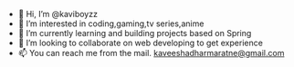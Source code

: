 - 👋 Hi, I’m @kaviboyzz
- 👀 I’m interested in coding,gaming,tv series,anime
- 🌱 I’m currently learning and building projects based on Spring
- 💞️ I’m looking to collaborate on web developing to get experience
- 📫 You can reach me from the mail. kaveeshadharmaratne@gmail.com

<!---
kaviboyzz/kaviboyzz is a ✨ special ✨ repository because its `README.md` (this file) appears on your GitHub profile.
You can click the Preview link to take a look at your changes.
--->
